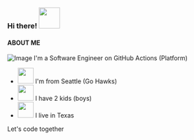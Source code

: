 ### Hi there! <img src="https://user-images.githubusercontent.com/17363579/130145130-e5496302-0a6a-464f-ab10-cad7018b5791.gif" width="48">
#### ABOUT ME
![Image](https://user-images.githubusercontent.com/17363579/130142074-1e604723-75ce-4d56-864e-2942bccb9440.png) I'm a Software Engineer on GitHub Actions (Platform)


- <img src="https://user-images.githubusercontent.com/17363579/130144811-99f95bbd-7412-4477-9f61-5c06cb2372ac.png" width="36"> I'm from Seattle (Go Hawks)
- <img src="https://user-images.githubusercontent.com/17363579/130145464-f670f063-0b8d-490b-9beb-8dfe2c68bd2d.gif" width="36"> I have 2 kids (boys)
- <img src="https://user-images.githubusercontent.com/17363579/130145581-baf6e8aa-8f77-4b72-873b-50c3b7a5c9f7.gif" width="36"> I live in Texas

Let's code together

<!--
**philip-gai/philip-gai** is a ✨ _special_ ✨ repository because its `README.md` (this file) appears on your GitHub profile.

Here are some ideas to get you started:

- 🔭 I’m currently working on ...
- 🌱 I’m currently learning ...
- 👯 I’m looking to collaborate on ...
- 🤔 I’m looking for help with ...
- 💬 Ask me about ...
- 📫 How to reach me: ...
- 😄 Pronouns: ...
- ⚡ Fun fact: ...
-->
